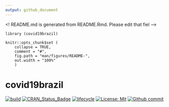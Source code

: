 ```yaml
---
output: github_document
---
```


<! README.md is generated from README.Rmd. Please edit that fiel -->

```{r, include = FALSE}
library (covid19brazil)

knitr::opts_chunk$set (
	collapse = TRUE,
	comment = "#",
	fig.path = "man/figures/README-",
	out.width = "100%"
	)
```

# covid19brazil

<!--badges: start -->

[![build](https://github.com/AlexandreLoures/covid19brazil/workflows/build/badge.svg?branch=master)](https://github.com/AlexandreLoures/covid19brazil/actions?query=workflow%3Abuild)
[![CRAN\_Status\_Badge]()]()
[![lifecycle](https://img.shields.io/badge/lifecycle-experimental-orange.svg)](https://lifecycle.r-lib.org/articles/stages.html)
[![License: Mit](https://img.shields.io/badge/License-MIT-blue.svg)](https://opensource.org/licenses/MIT)
[![Github commit](https://img.shields.io/github/last-commit/AlexandreLoures/covid19brazil)](https://github.com/covid19r/covid19brazil/commit/master)
<!-- badges: end -->
